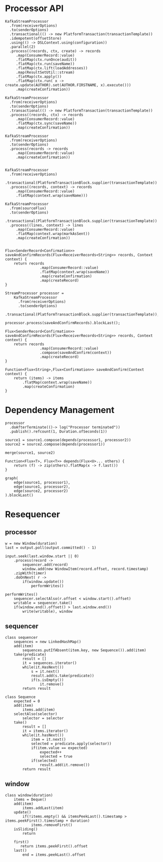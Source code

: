 # Processor API

    KafkaStreamProcessor
      .from(receiverOptions)
      .to(senderOptions)
      .transactional(() -> new PlatformTransaction(transactionTemplate))
      .idempotent(offsetStore)
      .using(() -> DSLContext.using(configuration))
      .parallel(2)
      .process((records, ctx, create) -> records
         .map(ConsumerRecord::value)
         .flatMap(ctx.runOnce(audit))
         .flatMap(ctx.run(saveName))
         .flatMap(ctx.lift(loadAddresses))
         .map(ResultSetUtil::stream)
         .flatMap(ctx.apply())
         .flatMap(ctx.run( x -> create.update(AUTHOR).set(AUTHOR.FIRSTNAME, x).execute()))
         .map(createConfirmation))  
             
    KafkaStreamProcessor
      .from(receiverOptions)
      .to(senderOptions)
      .transactional(() -> new PlatformTransaction(transactionTemplate))
      .process((records, ctx) -> records
         .map(ConsumerRecord::value)
         .flatMap(ctx.sync(saveName))
         .map(createConfirmation))           
             
    KafkaStreamProcessor
      .from(receiverOptions)
      .to(senderOptions)
      .process(records -> records
         .map(ConsumerRecord::value)
         .map(createConfirmation))           
          
             
    KafkaStreamProcessor
      .from(receiverOptions)
      .transactional(PlatformTransactionBlock.supplier(transactionTemplate))
      .process((records, context) -> records
         .map(ConsumerRecord::value)
         .flatMap(context.wrap(saveName)))
      
    KafkaStreamProcessor
      .from(sourceFlux)
      .to(senderOptions)
      .transactional(PlatformTransactionBlock.supplier(transactionTemplate))
      .process((lines, context) -> lines
         .map(ConsumerRecord::value)
         .flatMap(context.wrap(markAsSent))
         .map(createConfirmation))  
     
           
    Flux<SenderRecord<Confirmation>> saveAndConfirmRecords(Flux<ReceiverRecords<String>> records, Context context) {
        return records
                    .map(ConsumerRecord::value)
                    .flatMap(context.wrap(saveName))
                    .map(createConfirmation)
                    .map(createRecord)
    }
              
    StreamProcessor processor =
        KafkaStreamProcessor
          .from(receiverOptions)
          .to(senderOptions)
          .transactional(PlatformTransactionBlock.supplier(transactionTemplate));
                
    processor.process(saveAndConfirmRecords).blockLast();
    
    Flux<SenderRecord<Confirmation>> saveAndConfirmRecords(Flux<ReceiverRecords<String>> records, Context context) {
        return records
                    .map(ConsumerRecord::value)                                
                    .compose(saveAndConfirm(context))
                    .map(createRecord)
    }
    
    Function<Flux<String>,Flux<Confirmation>> saveAndConfirm(Context context) {
        return (items) -> items
            .flatMap(context.wrap(saveName))
            .map(createConfirmation)
    }

# Dependency Management

    processor
      .doAfterTerminate(()-> log("Processor terminated"))
      .publish().refcount(1, Duration.ofSeconds(1))               
    
    source1 = source1.compose(depends(processor1, processor2))
    source2 = source2.compose(depends(processor1))
    
    merge(source1, source2)
         
    Function<Flux<T>, Flux<T>> depends(Flux<U>... others) {
        return (f) -> zip(others).flatMap(x -> f.last())
    }     
    
    graph(
        edge(source1, processor1),
        edge(source1, processor2),
        edge(source2, processor2)
    ).blockLast()


# Resequencer 
             
## processor

    w = new Window(duration)
    last = output.poll(output.committed() - 1)
    
    input.seek(last.window.start || 0)
        .process(record ->
            sequencer.add(record)
            window.add(new WindowItem(record.offset, record.timestamp)
        .zipWith(timer)
        .doOnNext( r ->
            if(window.update())
                performWrites()
            
    performWrites()        
        sequencer.selectAlso(r.offset < window.start().offset)
        writable = sequencer.take()
        if(window.end().offset() > last.window.end())
            write(writable), window

## sequencer

    class sequencer
        sequences = new LinkedHashMap()
        add(item)
            sequences.putIfAbsent(item.key, new Sequence()).add(item)
        take(predicate)
            result = []
            it = sequences.iterator()
            while(it.HasNext())
                s = it.next()
                result.add(s.take(predicate))
                if(s.isEmpty())
                    it.remove()
            return result                    
        
    class Sequence
        expected = 0
        add(item)
            items.add(item)
        selectAlso(selector)
            selector = selector
        take()
            result = []
            it = items.iterator()
            while(it.hasNext())
                item = it.next()
                selected = predicate.apply(selector))
                if(item.value == expected)
                    expected++
                    selected = true
                if(selected)
                    result.add(it.remove())
            return result

## window

    class window(duration)
        items = Deque()
        add(item)
            items.addLast(item)
        update()
            if(!items.empty() && itemsPeekLast().timestamp > items.peekFirst().timestamp + duration)
                items.removeFirst()
        isSliding()
            return         
 
        first() 
           return items.peekFirst().offset                    
        last()
            end = items.peekLast().offset
            


